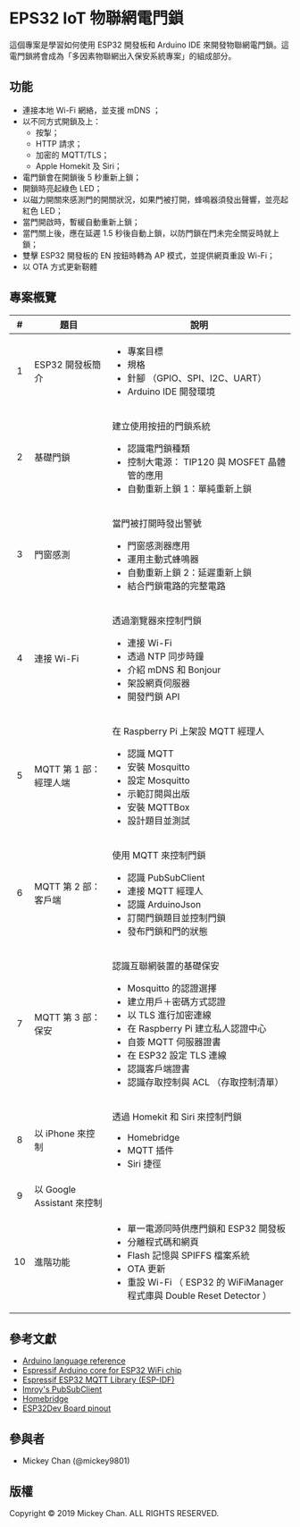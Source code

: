 # EPS32 IoT 物聯網電門鎖
這個專案是學習如何使用 ESP32 開發板和 Arduino IDE 來開發物聯網電門鎖。這電門鎖將會成為「多因素物聯網出入保安系統專案」的組成部分。

## 功能
* 連接本地 Wi-Fi 網絡，並支援 mDNS ；
* 以不同方式開鎖及上：
   *  按掣；
   *  HTTP 請求；
   *  加密的 MQTT/TLS；
   *  Apple Homekit 及 Siri；
* 電門鎖會在開鎖後 5 秒重新上鎖；
* 開鎖時亮起綠色 LED；
* 以磁力開關來感測門的開關狀況，如果門被打開，蜂鳴器須發出聲響，並亮起紅色 LED；
* 當門開啟時，暫緩自動重新上鎖；
* 當門關上後，應在延遲 1.5 秒後自動上鎖，以防門鎖在門未完全關妥時就上鎖；
* 雙擊 ESP32 開發板的 EN 按鈕時轉為 AP 模式，並提供網頁重設 Wi-Fi；
* 以 OTA 方式更新靭體

## 專案槪覽

\#|題目|說明
:--:|---|---
1|ESP32 開發板簡介|<ul><li>專案目標</li><li>規格</li><li>針腳 （GPIO、SPI、I2C、UART）</li><li>Arduino IDE 開發環境</li></ul>
2|基礎門鎖|<p>建立使用按扭的門鎖系統</p><ul><li>認識電門鎖種類</li><li>控制大電源： TIP120 與 MOSFET 晶體管的應用</li><li>自動重新上鎖 1：單純重新上鎖</li></ul>
3|門窗感測|<p>當門被打開時發出警號</p><ul><li>門窗感測器應用</li><li>運用主動式蜂鳴器</li><li>自動重新上鎖 2：延遲重新上鎖</li><li>結合門鎖電路的完整電路</li></ul>
4|連接 Wi-Fi|<p>透過瀏覽器來控制門鎖</p><ul><li>連接 Wi-Fi</li><li>透過 NTP 同步時鐘</li><li>介紹 mDNS 和 Bonjour</li><li>架設網頁伺服器</li><li>開發門鎖 API</li><ul>
5|MQTT 第 1 部：經理人端|<p>在 Raspberry Pi 上架設 MQTT 經理人</p><ul><li>認識 MQTT</li><li>安裝 Mosquitto</li><li>設定 Mosquitto</li><li>示範訂閱與出版</li><li>安裝 MQTTBox</li><li>設計題目並測試</li></ul>
6|MQTT 第 2 部：客戶端|<p>使用 MQTT 來控制門鎖</p><ul><li>認識 PubSubClient</li><li>連接 MQTT 經理人</li><li>認識 ArduinoJson</li><li>訂閱門鎖題目並控制門鎖</li><li>發布門鎖和門的狀態</li></ul>
7|MQTT 第 3 部：保安|<p>認識互聯網裝置的基礎保安</p><ul><li>Mosquitto 的認證選擇</li><li>建立用戶＋密碼方式認證</li><li>以 TLS 進行加密連線</li><li>在 Raspberry Pi 建立私人認證中心</li><li>自簽 MQTT 伺服器證書</li><li>在 ESP32 設定 TLS 連線</li><li>認識客戶端證書</li><li>認識存取控制與 ACL （存取控制清單）</li></ul>
8|以 iPhone 來控制|<p>透過 Homekit 和 Siri 來控制門鎖</p><ul><li>Homebridge</li><li>MQTT 插件</li><li>Siri 捷徑</li></ul>
9|以 Google Assistant 來控制|
10|進階功能|<ul><li>單一電源同時供應門鎖和 ESP32 開發板</li><li>分離程式碼和網頁</li><li>Flash 記憶與 SPIFFS 檔案系統</li><li>OTA 更新</li><li>重設 Wi-Fi （ ESP32 的 WiFiManager 程式庫與 Double Reset Detector ）</li></ul>

## 參考文獻
* [Arduino language reference](https://www.arduino.cc/en/Reference/HomePage)
* [Espressif Arduino core for ESP32 WiFi chip](https://github.com/espressif/arduino-esp32)
* [Espressif ESP32 MQTT Library (ESP-IDF)](https://github.com/espressif/esp-mqtt)
* [lmroy's PubSubClient](https://github.com/Imroy/pubsubclient)
* [Homebridge](https://github.com/nfarina/homebridge)
* [ESP32Dev Board pinout](https://github.com/espressif/arduino-esp32/blob/master/docs/esp32_pinmap.png)

## 參與者
* Mickey Chan (@mickey9801)

## 版權
Copyright &copy; 2019 Mickey Chan. ALL RIGHTS RESERVED.  
